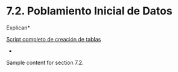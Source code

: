 # 7.2. Poblamiento Inicial de Datos

Explican*

[Script completo de creación de tablas](inserts.script.md)

-
Sample content for section 7.2.
